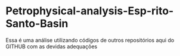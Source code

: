 # Petrophysical-analysis-Esp-rito-Santo-Basin
Essa é uma análise utilizando códigos de outros repositórios aqui do GITHUB com as devidas adequações
